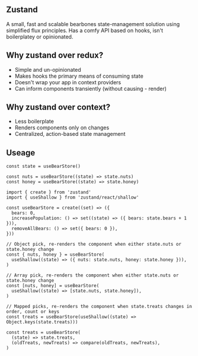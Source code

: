 ## Zustand
A small, fast and scalable bearbones state-management solution using simplified flux principles. Has a comfy API based on hooks, isn't boilerplatey or opinionated.


## Why zustand over redux?
- Simple and un-opinionated
- Makes hooks the primary means of consuming state
- Doesn't wrap your app in context providers
- Can inform components transiently (without causing - render)
## Why zustand over context?
- Less boilerplate
- Renders components only on changes
- Centralized, action-based state management


## Useage
```
const state = useBearStore()

const nuts = useBearStore((state) => state.nuts)
const honey = useBearStore((state) => state.honey)

import { create } from 'zustand'
import { useShallow } from 'zustand/react/shallow'

const useBearStore = create((set) => ({
  bears: 0,
  increasePopulation: () => set((state) => ({ bears: state.bears + 1 })),
  removeAllBears: () => set({ bears: 0 }),
}))

// Object pick, re-renders the component when either state.nuts or state.honey change
const { nuts, honey } = useBearStore(
  useShallow((state) => ({ nuts: state.nuts, honey: state.honey })),
)

// Array pick, re-renders the component when either state.nuts or state.honey change
const [nuts, honey] = useBearStore(
  useShallow((state) => [state.nuts, state.honey]),
)

// Mapped picks, re-renders the component when state.treats changes in order, count or keys
const treats = useBearStore(useShallow((state) => Object.keys(state.treats)))

const treats = useBearStore(
  (state) => state.treats,
  (oldTreats, newTreats) => compare(oldTreats, newTreats),
)

```